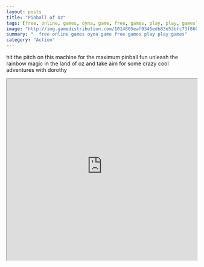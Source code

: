```yaml
---
layout: posts
title: "Pinball of Oz"
tags: [free, online, games, oyna, game, free, games, play, play, games]
image: "http://img.gamedistribution.com/1014805eaf9346edb83e53bfc73f8606.jpg"
summary: "  free online games oyna game free games play play games"
category: "Action"
---
```


hit the pitch on this machine for the maximum pinball fun unleash the rainbow magic in the land of oz and take aim for some crazy cool adventures with dorothy

<iframe width="100%" height="480px;" src="http://html5.gamedistribution.com/1014805eaf9346edb83e53bfc73f8606/"></iframe>